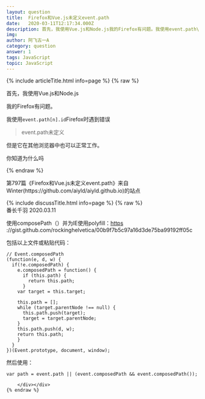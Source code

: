 ```yaml
---
layout: question
title:  Firefox和Vue.js未定义event.path
date:   2020-03-11T12:17:34.000Z
description: 首先，我使用Vue.js和Node.js我的Firefox有问题。我使用event.path\[n\].idFirefox时遇到错误  even...
img: 
author: 阿飞古一A
category: question
answer: 1
tags: JavaScript
topic: JavaScript
---
```

<div class="article-root">
  <div class="article">
    {% include articleTitle.html info=page %}
    {% raw %}
    <div class="article-content"><p><font style="vertical-align: inherit;"><font style="vertical-align: inherit;">首先，我使用Vue.js和Node.js</font></font></p>

<p><font style="vertical-align: inherit;"><font style="vertical-align: inherit;">我的Firefox有问题。</font></font></p>

<p><font style="vertical-align: inherit;"><font style="vertical-align: inherit;">我使用</font></font><code>event.path[n].id</code><font style="vertical-align: inherit;"><font style="vertical-align: inherit;">Firefox时遇到错误</font></font></p>

<blockquote>
  <p><font style="vertical-align: inherit;"><font style="vertical-align: inherit;">event.path未定义</font></font></p>
</blockquote>

<p><font style="vertical-align: inherit;"><font style="vertical-align: inherit;">但是它在其他浏览器中也可以正常工作。</font></font></p>

<p><font style="vertical-align: inherit;"><font style="vertical-align: inherit;">你知道为什么吗</font></font></p></div>
    {% endraw %}
  </div>
  <p class="winter_mark">第797篇《Firefox和Vue.js未定义event.path》来自Winter(https://github.com/aiyld/aiyld.github.io)的站点</p>
  <div class="discuss-wrapper">
    {% include discussTitle.html info=page %}
    {% raw %}
    <div class="discuss-item">
        <div class="discuss-parent">
          <div class="discuss-meta">
            <span class="discuss-user">番长千羽</span>
            <span class="discuss-time">2020.03.11</span>
          </div>
          <div class="discuss-comment"><p><font style="vertical-align: inherit;"><font style="vertical-align: inherit;">使用composePath（）并为IE使用polyfill：</font><a href="https://gist.github.com/rockinghelvetica/00b9f7b5c97a16d3de75ba99192ff05c" rel="nofollow noreferrer"><font style="vertical-align: inherit;">https</font></a><font style="vertical-align: inherit;"> ://gist.github.com/rockinghelvetica/00b9f7b5c97a16d3de75ba99192ff05c
</font></font><a href="https://gist.github.com/rockinghelvetica/00b9f7b5c97a16d3de75ba99192ff05c" rel="nofollow noreferrer"><font style="vertical-align: inherit;"></font></a></p>

<p><font style="vertical-align: inherit;"><font style="vertical-align: inherit;">包括以上文件或粘贴代码：</font></font></p>

<pre><code>// Event.composedPath<font></font>
(function(e, d, w) {<font></font>
  if(!e.composedPath) {<font></font>
    e.composedPath = function() {<font></font>
      if (this.path) {<font></font>
        return this.path;<font></font>
      } <font></font>
    var target = this.target;<font></font>
<font></font>
    this.path = [];<font></font>
    while (target.parentNode !== null) {<font></font>
      this.path.push(target);<font></font>
      target = target.parentNode;<font></font>
    }<font></font>
    this.path.push(d, w);<font></font>
    return this.path;<font></font>
    }<font></font>
  }<font></font>
})(Event.prototype, document, window);<font></font>
</code></pre>

<p><font style="vertical-align: inherit;"><font style="vertical-align: inherit;">然后使用：</font></font></p>

<pre><code>var path = event.path || (event.composedPath &amp;&amp; event.composedPath());
</code></pre></div>
        </div></div>
    {% endraw %}
  </div>
<div>
